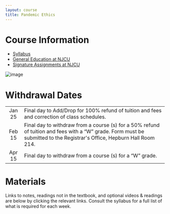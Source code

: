 ```yaml
---
layout: course
title: Pandemic Ethics
---
```


# Course Information
+  [Syllabus](syllabus.pdf)
+ [General Education at NJCU](http://www.njcu.edu/department/general-education)
+ [Signature Assignments at NJCU](https://www.njcu.edu/academics/resources-services/general-education/signature-assignment-information-students)


![image](rosa.jpg)


# Withdrawal Dates

|         	 |     |
| :-------------: | ------------- |
| Jan 25 | Final day to Add/Drop for 100% refund of tuition and fees and correction of class schedules. |
| Feb 15 | Final day to withdraw from a course (s) for a 50% refund of tuition and fees with a “W” grade. Form must be submitted to the Registrar's Office, Hepburn Hall Room 214.|
| Apr 15  | Final day to withdraw from a course (s) for a “W” grade.|



# Materials 
Links to notes, readings not in the textbook, and optional videos & readings are below by clicking the relevant links. Consult the syllabus for a full list of what is required for each week. 











